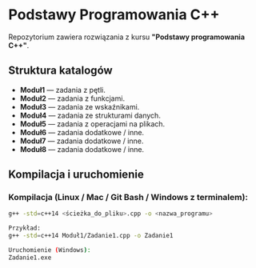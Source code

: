 # Podstawy Programowania C++

Repozytorium zawiera rozwiązania z kursu **"Podstawy programowania C++"**.

## Struktura katalogów

- **Moduł1** — zadania z pętli.
- **Moduł2** — zadania z funkcjami.
- **Moduł3** — zadania ze wskaźnikami.
- **Moduł4** — zadania ze strukturami danych.
- **Moduł5** — zadania z operacjami na plikach.
- **Moduł6** — zadania dodatkowe / inne.
- **Moduł7** — zadania dodatkowe / inne.
- **Moduł8** — zadania dodatkowe / inne.

## Kompilacja i uruchomienie

### Kompilacja (Linux / Mac / Git Bash / Windows z terminalem):

```bash
g++ -std=c++14 <ścieżka_do_pliku>.cpp -o <nazwa_programu>

Przykład:
g++ -std=c++14 Moduł1/Zadanie1.cpp -o Zadanie1

Uruchomienie (Windows):
Zadanie1.exe

